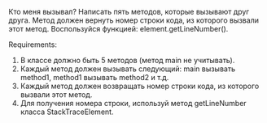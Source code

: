 Кто меня вызывал?
Написать пять методов, которые вызывают друг друга.
Метод должен вернуть номер строки кода, из которого вызвали этот метод.
Воспользуйся функцией: element.getLineNumber().


Requirements:
1. В классе должно быть 5 методов (метод main не учитывать).
2. Каждый метод должен вызывать следующий: main вызывать method1, method1 вызывать method2 и т.д.
3. Каждый метод должен возвращать номер строки кода, из которого вызвали этот метод.
4. Для получения номера строки, используй метод getLineNumber класса StackTraceElement.
